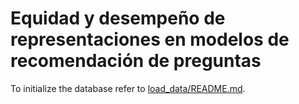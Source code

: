 # Equidad y desempeño de representaciones en modelos de recomendación de preguntas

To initialize the database refer to [load_data/README.md](load_data/README.md).